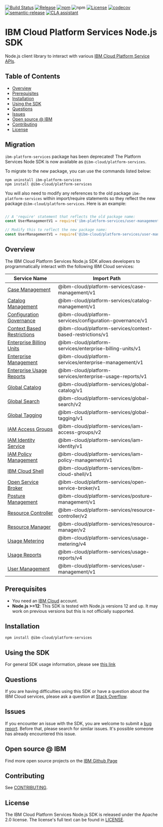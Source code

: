 [![Build Status](https://app.travis-ci.com/IBM/platform-services-node-sdk.svg?branch=main)](https://app.travis-ci.com/IBM/platform-services-node-sdk)
[![Release](https://img.shields.io/github/v/release/IBM/platform-services-node-sdk)](https://github.com/IBM/platform-services-node-sdk/releases/latest)
[![npm](https://img.shields.io/npm/v/@ibm-cloud/platform-services)](https://www.npmjs.com/package/@ibm-cloud/platform-services)
![npm](https://img.shields.io/npm/dm/@ibm-cloud/platform-services)
[![License](https://img.shields.io/badge/License-Apache%202.0-blue.svg)](https://opensource.org/licenses/Apache-2.0)
[![codecov](https://codecov.io/gh/IBM/platform-services-node-sdk/branch/main/graph/badge.svg)](https://codecov.io/gh/IBM/platform-services-node-sdk)
[![semantic-release](https://img.shields.io/badge/%20%20%F0%9F%93%A6%F0%9F%9A%80-semantic--release-e10079.svg)](https://github.com/semantic-release/semantic-release)
[![CLA assistant](https://cla-assistant.io/readme/badge/IBM/platform-services-node-sdk)](https://cla-assistant.io/IBM/platform-services-node-sdk)


# IBM Cloud Platform Services Node.js SDK

Node.js client library to interact with various 
[IBM Cloud Platform Service APIs](https://cloud.ibm.com/docs?tab=api-docs&category=platform_services).

## Table of Contents

<!--
  The TOC below is generated using the `markdown-toc` node package.

      https://github.com/jonschlinkert/markdown-toc

  You should regenerate the TOC after making changes to this file.

      npx markdown-toc -i README.md
  -->

<!-- toc -->

- [Overview](#overview)
- [Prerequisites](#prerequisites)
- [Installation](#installation)
- [Using the SDK](#using-the-sdk)
- [Questions](#questions)
- [Issues](#issues)
- [Open source @ IBM](#open-source--ibm)
- [Contributing](#contributing)
- [License](#license)

<!-- tocstop -->

<!-- --------------------------------------------------------------- -->
## Migration

`ibm-platform-services` package has been deprecated! 
The Platform Services Node SDK is now available as `@ibm-cloud/platform-services`.

To migrate to the new package, you can use the commands listed below:

```
npm uninstall ibm-platform-services
npm install @ibm-cloud/platform-services
```

You will also need to modify any references to the old package `ibm-platform-services` within import/require statements so they reflect the new package `@ibm-cloud/platform-services`.  Here is an example:

```javascript

// A 'require' statement that reflects the old package name:
const UserManagementV1 = require('ibm-platform-services/user-management/v1');

// Modify this to reflect the new package name:
const UserManagementV1 = require('@ibm-cloud/platform-services/user-management/v1');

```

## Overview

The IBM Cloud Platform Services Node.js SDK allows developers to programmatically interact with the following 
IBM Cloud services:

Service Name | Import Path
--- | --- 
[Case Management](https://cloud.ibm.com/apidocs/case-management?code=node) | @ibm-cloud/platform-services/case-management/v1
[Catalog Management](https://cloud.ibm.com/apidocs/resource-catalog/private-catalog?code=node) | @ibm-cloud/platform-services/catalog-management/v1
[Configuration Governance](https://cloud.ibm.com/apidocs/security-compliance/config?code=node) | @ibm-cloud/platform-services/configuration-governance/v1
[Context Based Restrictions](https://cloud.ibm.com/apidocs/context-based-restrictions/config?code=node) | @ibm-cloud/platform-services/context-based-restrictions/v1
[Enterprise Billing Units](https://cloud.ibm.com/apidocs/enterprise-apis/billing-unit?code=node) | @ibm-cloud/platform-services/enterprise-billing-units/v1
[Enterprise Management](https://cloud.ibm.com/apidocs/enterprise-apis/enterprise?code=node) | @ibm-cloud/platform-services/enterprise-management/v1
[Enterprise Usage Reports](https://cloud.ibm.com/apidocs/enterprise-apis/resource-usage-reports?code=node) | @ibm-cloud/platform-services/enterprise-usage-reports/v1
[Global Catalog](https://cloud.ibm.com/apidocs/resource-catalog/global-catalog?code=node) | @ibm-cloud/platform-services/global-catalog/v1
[Global Search](https://cloud.ibm.com/apidocs/search?code=node) | @ibm-cloud/platform-services/global-search/v2
[Global Tagging](https://cloud.ibm.com/apidocs/tagging?code=node) | @ibm-cloud/platform-services/global-tagging/v1
[IAM Access Groups](https://cloud.ibm.com/apidocs/iam-access-groups?code=node) | @ibm-cloud/platform-services/iam-access-groups/v2
[IAM Identity Service](https://cloud.ibm.com/apidocs/iam-identity-token-api?code=node) | @ibm-cloud/platform-services/iam-identity/v1
[IAM Policy Management](https://cloud.ibm.com/apidocs/iam-policy-management?code=node) | @ibm-cloud/platform-services/iam-policy-management/v1
[IBM Cloud Shell](https://cloud.ibm.com/apidocs/cloudshell?code=node) | @ibm-cloud/platform-services/ibm-cloud-shell/v1
[Open Service Broker](https://cloud.ibm.com/apidocs/resource-controller/ibm-cloud-osb-api?code=node) | @ibm-cloud/platform-services/open-service-broker/v1
[Posture Management](https://cloud.ibm.com/apidocs/security-compliance/posture?code=node) | @ibm-cloud/platform-services/posture-management/v1
[Resource Controller](https://cloud.ibm.com/apidocs/resource-controller/resource-controller?code=node) | @ibm-cloud/platform-services/resource-controller/v2
[Resource Manager](https://cloud.ibm.com/apidocs/resource-controller/resource-manager?code=node) | @ibm-cloud/platform-services/resource-manager/v2
[Usage Metering](https://cloud.ibm.com/apidocs/usage-metering?code=node) | @ibm-cloud/platform-services/usage-metering/v4
[Usage Reports](https://cloud.ibm.com/apidocs/metering-reporting?code=node) | @ibm-cloud/platform-services/usage-reports/v4
[User Management](https://cloud.ibm.com/apidocs/user-management?code=node) | @ibm-cloud/platform-services/user-management/v1

## Prerequisites
* You need an [IBM Cloud][ibm-cloud-onboarding] account.
* **Node.js >=12**: This SDK is tested with Node.js versions 12 and up. It may work on previous versions but this is not officially supported.

[ibm-cloud-onboarding]: http://cloud.ibm.com/registration

## Installation

```sh
npm install @ibm-cloud/platform-services
```

## Using the SDK
For general SDK usage information, please see [this link](https://github.com/IBM/ibm-cloud-sdk-common/blob/main/README.md)

## Questions

If you are having difficulties using this SDK or have a question about the IBM Cloud services,
please ask a question at
[Stack Overflow](http://stackoverflow.com/questions/ask?tags=ibm-cloud).

## Issues
If you encounter an issue with the SDK, you are welcome to submit
a [bug report](https://github.com/IBM/platform-services-node-sdk/issues).
Before that, please search for similar issues. It's possible someone has
already encountered this issue.

## Open source @ IBM
Find more open source projects on the [IBM Github Page](http://ibm.github.io/)

## Contributing
See [CONTRIBUTING](CONTRIBUTING.md).

## License

The IBM Cloud Platform Services Node.js SDK is released under the Apache 2.0 license.
The license's full text can be found in
[LICENSE](LICENSE).

